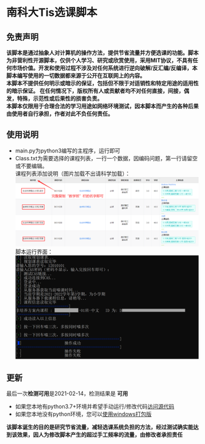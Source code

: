 # 南科大Tis选课脚本  

## 免责声明
**该脚本是通过抽象人对计算机的操作方法，提供节省流量并方便选课的功能。脚本为非营利性开源脚本，仅供个人学习、研究或欣赏使用，采用MIT协议，不具有任何市场价值。开发和使用过程不涉及对任何系统进行逆向破解/反汇编/反编译，本脚本编写使用的一切数据都来源于公开在互联网上的内容。  
本脚本不提供任何明示或暗示的保证，包括但不限于对适销性和特定用途的适用性的暗示保证。 在任何情况下，版权所有人或贡献者均不对任何直接，间接，偶发，特殊，示范性或后果性的损害负责。  
本脚本仅限用于合理合法的学习用途如网络环境测试，因本脚本而产生的各种后果由使用者自行承担，作者对此不负任何责任。**   

## 使用说明  
- main.py为python3编写的主程序，运行即可  
- Class.txt为需要选择的课程列表，一行一个数据，因编码问题，第一行请留空或不要编辑。  
课程列表添加说明（图片加载不出请科学加载）：  
![课程名称说明](screenShots/help.png)  
  脚本运行界面：
![脚本运行界面](screenShots/sc.png)

## 更新
最后一次**检测可用**是2021-02-14，检测结果是 **可用**  
- 如果您本地有python3.7+环境并希望手动运行/修改代码[访问源代码](https://github.com/GhostFrankWu/SUSTech_Tools/blob/main/main.py)  
- 如果您本地没有python环境，您可以[使用windows打包版](https://github.com/GhostFrankWu/SUSTech_Tools/releases/tag/v3.1RC1)  


**该脚本诞生的目的是研究节省流量，减轻选课系统负担的方法，经过测试确实能达到该效果，因人为修改脚本产生的超过手工频率的流量，由修改者承担责任**

<!--
| 最新日志 | 目前是否可用 | 时间 | 淘汰原因 
-- | -- | -- | --  
| 更新小学期的选课逻辑 | √ | 2022-6-20 | - | 
| 学年时间自动获取 | x | 2022-2-12 | 不支持小学期 |  
| 更新学年时间 | x | 2022-2-11 | 新版本可以自动获取学年了 |  
| 更新学年时间 | x | 2021-9-6 | 学年未更新，每学期学年不同 |  
| 课程id自动获取 | x | 2021-9-3 | 学年未更新，每学期学年不同 |  
| tis登录逻辑更新 | x | 2021-1-10 | 课程ID未更新，每学期课程ID不同 |  
| 最早版本 | x | 2021-1-9 | tis登录接口变更 |  



>## TL;DR
>今天有人要向老师举报："是脚本导致了教务系统瘫痪"。  
>- 对，脚本选手都是邪恶的封弊者！   
>  
>经过测试，学生正常使用TIS选课和使用脚本选课的请求情况如下表所示  
>
>项目（三次取平均） | 请求总数(个) | 流量总计(kB) | 总用时(ms)  
>-- | -- | -- | --
>TIS登录 | 17 | 188 | 680
>脚本登录 | 0 | 0 | 0
>TIS登录CAS认证 | 22 | 745 | 1410
>脚本登录CAS认证 | 1 | 11 | 96
>TIS进入 | 141 | 2487 | 8760
>脚本进入 | 4 | 223 | 692
>TIS选课+刷新 | 119 | 1299 | 取决于查询内容1-10秒不等
>脚本选课 | 1 | 0.6 | 177
>TIS总计（刷新n次） | 180+119n | 3350+1299n | 10秒+每次刷新耗时
>脚本总计（选课m次） | 5+m | 234+0.6m | 0.8秒+每次请求144ms
>
>可见在目前的TIS设计下，脚本一秒发送100次请求都不及一位正常学生刷新页面看选课按钮有没有激活产生的请求/流量多。  
>- 所以如果TIS崩了，那最不应该指责是就是如此节省流量脚本用户了（吧？）  
>  
>本人寄网挂科水平，欢迎大佬对以上论述批评指正。

-->
